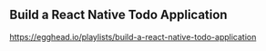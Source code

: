 ## Build a React Native Todo Application
  https://egghead.io/playlists/build-a-react-native-todo-application